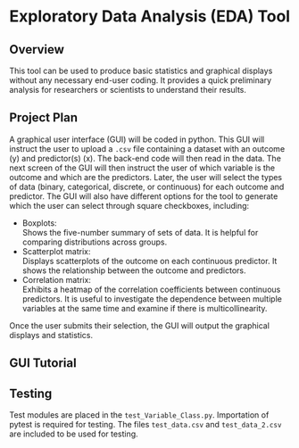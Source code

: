 # Exploratory Data Analysis (EDA) Tool

## Overview

This tool can be used to produce basic statistics and graphical displays without any necessary end-user coding. It provides a quick preliminary analysis for researchers or scientists to understand their results.

## Project Plan

A graphical user interface (GUI) will be coded in python. This GUI will instruct the user to upload a `.csv` file containing a dataset with an outcome (y) and predictor(s) (x). The back-end code will then read in the data. The next screen of the GUI will then instruct the user of which variable is the outcome and which are the predictors. Later, the user will select the types of data (binary, categorical, discrete, or continuous) for each outcome and predictor. The GUI will also have different options for the tool to generate which the user can select through square checkboxes, including:

* Boxplots:<br>
  Shows the five-number summary of sets of data. It is helpful for comparing distributions across groups.
* Scatterplot matrix:<br>
  Displays scatterplots of the outcome on each continuous predictor. It shows the relationship between the outcome and predictors.
* Correlation matrix:<br>
  Exhibits a heatmap of the correlation coefficients between continuous predictors. It is useful to investigate the dependence between multiple variables at the same time and examine if there is multicollinearity.

Once the user submits their selection, the GUI will output the graphical displays and statistics.

## GUI Tutorial

## Testing
Test modules are placed in the `test_Variable_Class.py`. Importation of pytest is required for testing. The files `test_data.csv` and `test_data_2.csv` are included to be used for testing.




